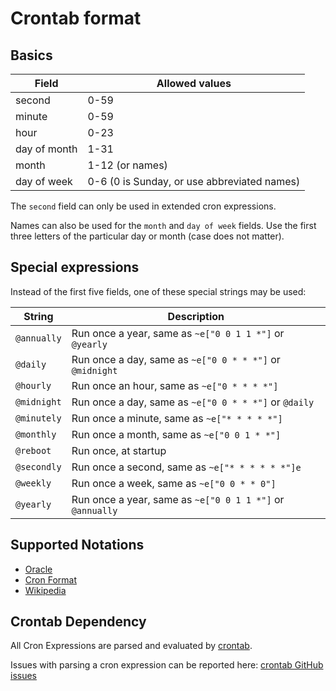 # Crontab format

## Basics

| Field        | Allowed values                              |
| ------------ | ------------------------------------------- |
| second       | 0-59                                        |
| minute       | 0-59                                        |
| hour         | 0-23                                        |
| day of month | 1-31                                        |
| month        | 1-12 (or names)                             |
| day of week  | 0-6 (0 is Sunday, or use abbreviated names) |

The `second` field can only be used in extended cron expressions.

Names can also be used for the `month` and `day of week` fields.
Use the first three letters of the particular day or month (case does not matter).

## Special expressions

Instead of the first five fields, one of these special strings may be used:

| String      | Description                                               |
| ----------- | --------------------------------------------------------- |
| `@annually` | Run once a year, same as `~e["0 0 1 1 *"]` or `@yearly`   |
| `@daily`    | Run once a day, same as `~e["0 0 * * *"]` or `@midnight`  |
| `@hourly`   | Run once an hour, same as `~e["0 * * * *"]`               |
| `@midnight` | Run once a day, same as `~e["0 0 * * *"]` or `@daily`     |
| `@minutely` | Run once a minute, same as `~e["* * * * *"]`              |
| `@monthly`  | Run once a month, same as `~e["0 0 1 * *"]`               |
| `@reboot`   | Run once, at startup                                      |
| `@secondly` | Run once a second, same as `~e["* * * * * *"]e`           |
| `@weekly`   | Run once a week, same as `~e["0 0 * * 0"]`                |
| `@yearly`   | Run once a year, same as `~e["0 0 1 1 *"]` or `@annually` |

## Supported Notations

* [Oracle](https://docs.oracle.com/cd/E12058_01/doc/doc.1014/e12030/cron_expressions.htm)
* [Cron Format](http://www.nncron.ru/help/EN/working/cron-format.htm)
* [Wikipedia](https://en.wikipedia.org/wiki/Cron)

## Crontab Dependency

All Cron Expressions are parsed and evaluated by [crontab](https://hex.pm/packages/crontab).

Issues with parsing a cron expression can be reported here:
[crontab GitHub issues](https://github.com/jshmrtn/crontab/issues)
